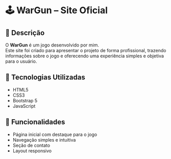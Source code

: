# 🕹️ WarGun – Site Oficial  

## 📌 Descrição  
O **WarGun** é um jogo desenvolvido por mim.  
Este site foi criado para apresentar o projeto de forma profissional, trazendo informações sobre o jogo e oferecendo uma experiência simples e objetiva para o usuário.  

## 🚀 Tecnologias Utilizadas  
- HTML5  
- CSS3  
- Bootstrap 5  
- JavaScript  

## 🎯 Funcionalidades  
- Página inicial com destaque para o jogo  
- Navegação simples e intuitiva  
- Seção de contato  
- Layout responsivo  
